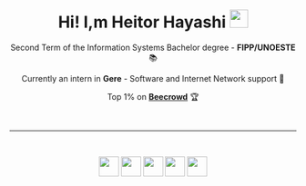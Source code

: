 <h1 align="center">Hi! I,m Heitor Hayashi <img src="https://media.tenor.com/images/30169e4a670daf12443df7d2dd140176/tenor.gif" height="32" /></h1>

<p align="center">Second Term of the Information Systems Bachelor degree - <b>FIPP/UNOESTE</b> 📚</p>
<p align="center">Currently an intern in <b>Gere</b> - Software and Internet Network support 💼</p>
<p align="center">Top 1% on <a href="https://judge.beecrowd.com/pt/profile/969858" target="_blank"><b>Beecrowd</b></a> 🏆</p>
<br><hr><br>
<p align="center">
            <img width="35px" margin="10px" src="https://cdn.jsdelivr.net/gh/devicons/devicon@latest/icons/c/c-plain.svg" />
            <img width="35px" margin="10px" src="https://cdn.jsdelivr.net/gh/devicons/devicon@latest/icons/html5/html5-plain.svg" />
            <img width="35px" margin="10px" src="https://cdn.jsdelivr.net/gh/devicons/devicon@latest/icons/javascript/javascript-plain.svg" />
            <img width="35px" margin="10px" src="https://cdn.jsdelivr.net/gh/devicons/devicon@latest/icons/mysql/mysql-original.svg" />
            <img width="35px" margin="10px" src="https://cdn.jsdelivr.net/gh/devicons/devicon@latest/icons/python/python-plain.svg" />
          
</p>
